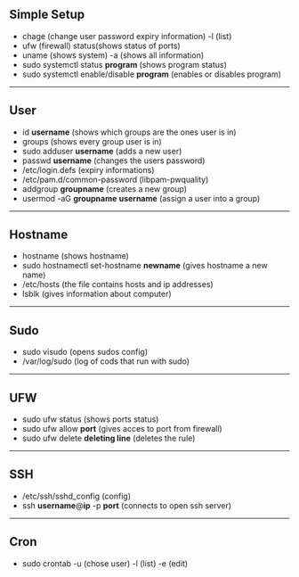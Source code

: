 ## Simple Setup
- chage (change user password expiry information) -l (list)
- ufw (firewall) status(shows status of ports)
- uname (shows system) -a (shows all information)
- sudo systemctl status **program** (shows program status)
- sudo systemctl enable/disable **program** (enables or disables program)
---

## User
- id **username** (shows which groups are the ones user is in)
- groups (shows every group user is in)
- sudo adduser **username** (adds a new user)
- passwd **username** (changes the users password)
- /etc/login.defs (expiry informations)
- /etc/pam.d/common-password (libpam-pwquality)
- addgroup **groupname** (creates a new group)
- usermod -aG **groupname** **username** (assign a user into a group)
---
## Hostname
- hostname (shows hostname)
- sudo hostnamectl set-hostname **newname** (gives hostname a new name)
- /etc/hosts (the file contains hosts and ip addresses)
- lsblk (gives information about computer)
---
## Sudo
- sudo visudo (opens sudos config)
- /var/log/sudo (log of cods that run with sudo)
---
## UFW
- sudo ufw status (shows ports status)
- sudo ufw allow **port** (gives acces to port from firewall)
- sudo ufw delete **deleting line** (deletes the rule)
---
## SSH
- /etc/ssh/sshd_config (config)
- ssh **username**@**ip** -p **port** (connects to open ssh server)
---
## Cron
- sudo crontab -u (chose user) -l (list) -e (edit)